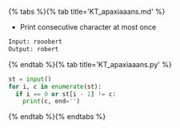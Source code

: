 {% tabs %}{% tab title='KT_apaxiaaans.md' %}

* Print consecutive character at most once

```txt
Input: rooobert
Output: robert
```

{% endtab %}{% tab title='KT_apaxiaaans.py' %}

```py
st = input()
for i, c in enumerate(st):
  if i == 0 or st[i - 1] != c:
    print(c, end='')
```

{% endtab %}{% endtabs %}
